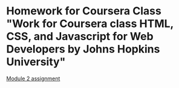 # Homework for Coursera Class "Work for Coursera class HTML, CSS, and Javascript for Web Developers by Johns Hopkins University"

[Module 2 assignment](https://github.com/moosik/coursera_html_css_js/tree/master/assignment_module2/)
